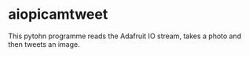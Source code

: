 # aiopicamtweet
This pytohn programme reads the Adafruit IO stream, takes a photo and then tweets an image.
